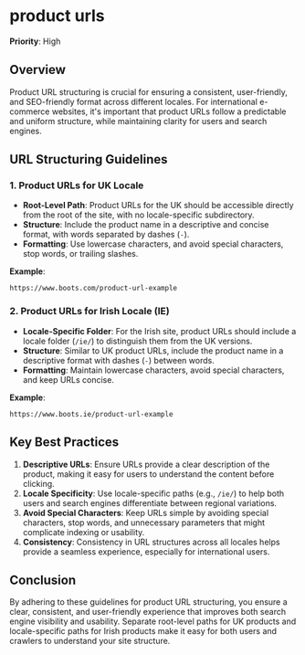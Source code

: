 
# product urls

**Priority**: High

## Overview

Product URL structuring is crucial for ensuring a consistent, user-friendly, and SEO-friendly format across different locales. For international e-commerce websites, it's important that product URLs follow a predictable and uniform structure, while maintaining clarity for users and search engines.

## URL Structuring Guidelines

### 1. Product URLs for UK Locale

- **Root-Level Path**: Product URLs for the UK should be accessible directly from the root of the site, with no locale-specific subdirectory.
- **Structure**: Include the product name in a descriptive and concise format, with words separated by dashes (`-`).
- **Formatting**: Use lowercase characters, and avoid special characters, stop words, or trailing slashes.

**Example**:
```
https://www.boots.com/product-url-example
```

### 2. Product URLs for Irish Locale (IE)

- **Locale-Specific Folder**: For the Irish site, product URLs should include a locale folder (`/ie/`) to distinguish them from the UK versions.
- **Structure**: Similar to UK product URLs, include the product name in a descriptive format with dashes (`-`) between words.
- **Formatting**: Maintain lowercase characters, avoid special characters, and keep URLs concise.

**Example**:
```
https://www.boots.ie/product-url-example
```

## Key Best Practices

1. **Descriptive URLs**: Ensure URLs provide a clear description of the product, making it easy for users to understand the content before clicking.
2. **Locale Specificity**: Use locale-specific paths (e.g., `/ie/`) to help both users and search engines differentiate between regional variations.
3. **Avoid Special Characters**: Keep URLs simple by avoiding special characters, stop words, and unnecessary parameters that might complicate indexing or usability.
4. **Consistency**: Consistency in URL structures across all locales helps provide a seamless experience, especially for international users.

## Conclusion

By adhering to these guidelines for product URL structuring, you ensure a clear, consistent, and user-friendly experience that improves both search engine visibility and usability. Separate root-level paths for UK products and locale-specific paths for Irish products make it easy for both users and crawlers to understand your site structure.
